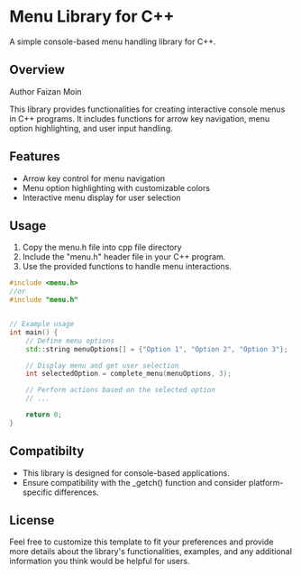# Menu Library for C++

A simple console-based menu handling library for C++.

## Overview

Author Faizan Moin

This library provides functionalities for creating interactive console menus in C++ programs. It includes functions for arrow key navigation, menu option highlighting, and user input handling.

## Features

- Arrow key control for menu navigation
- Menu option highlighting with customizable colors
- Interactive menu display for user selection

## Usage
1. Copy the menu.h file into cpp file directory
2. Include the "menu.h" header file in your C++ program.
3. Use the provided functions to handle menu interactions.

```cpp
#include <menu.h>
//or
#include "menu.h"


// Example usage
int main() {
    // Define menu options
    std::string menuOptions[] = {"Option 1", "Option 2", "Option 3"};

    // Display menu and get user selection
    int selectedOption = complete_menu(menuOptions, 3);

    // Perform actions based on the selected option
    // ...

    return 0;
}
```

## Compatibilty
- This library is designed for console-based applications.
- Ensure compatibility with the _getch() function and consider platform-specific differences.

## License

Feel free to customize this template to fit your preferences and provide more details about the library's functionalities, examples, and any additional information you think would be helpful for users.


